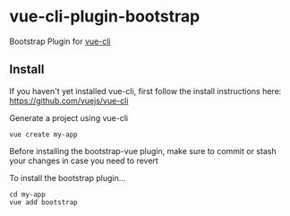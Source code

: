 # vue-cli-plugin-bootstrap

Bootstrap Plugin for [vue-cli](https://github.com/vuejs/vue-cli)

## Install

If you haven't yet installed vue-cli, first follow the install instructions here: https://github.com/vuejs/vue-cli

Generate a project using vue-cli
```
vue create my-app
```

Before installing the bootstrap-vue plugin, make sure to commit or stash your changes in case you need to revert

To install the bootstrap plugin...
```
cd my-app
vue add bootstrap
```

